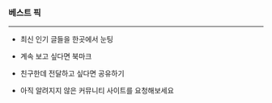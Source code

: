 ### 베스트 픽 
---
* 최신 인기 글들을 한곳에서 눈팅

* 계속 보고 싶다면 북마크

* 친구한데 전달하고 싶다면 공유하기

* 아직 알려지지 않은 커뮤니티 사이트를 요청해보세요 
